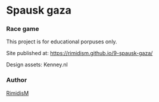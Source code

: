 
# Spausk gaza
### Race game  

This project is for educational porpuses only.

Site published at: https://rimidism.github.io/9-spausk-gaza/

Design assets: Kenney.nl

### Author
[RimidisM](https://github.com/RimidisM)
